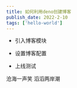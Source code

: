 ```yaml
---
title: 如何利用deno创建博客
publish_date: 2022-2-10
tags: ['hello-world']
---
```


* 引入博客模块

* 设置博客配置

* 上线测试

沧海一声笑 滔滔两岸潮 






